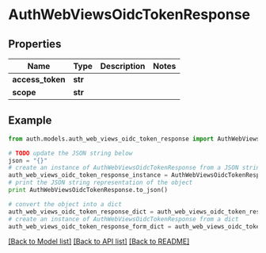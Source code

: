 # AuthWebViewsOidcTokenResponse


## Properties
Name | Type | Description | Notes
------------ | ------------- | ------------- | -------------
**access_token** | **str** |  | 
**scope** | **str** |  | 

## Example

```python
from auth.models.auth_web_views_oidc_token_response import AuthWebViewsOidcTokenResponse

# TODO update the JSON string below
json = "{}"
# create an instance of AuthWebViewsOidcTokenResponse from a JSON string
auth_web_views_oidc_token_response_instance = AuthWebViewsOidcTokenResponse.from_json(json)
# print the JSON string representation of the object
print AuthWebViewsOidcTokenResponse.to_json()

# convert the object into a dict
auth_web_views_oidc_token_response_dict = auth_web_views_oidc_token_response_instance.to_dict()
# create an instance of AuthWebViewsOidcTokenResponse from a dict
auth_web_views_oidc_token_response_form_dict = auth_web_views_oidc_token_response.from_dict(auth_web_views_oidc_token_response_dict)
```
[[Back to Model list]](../README.md#documentation-for-models) [[Back to API list]](../README.md#documentation-for-api-endpoints) [[Back to README]](../README.md)



